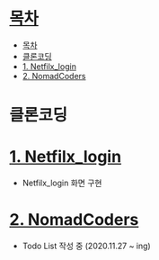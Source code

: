 # [목차](#목차)
- [목차](#목차)
- [클론코딩](#클론코딩)
- [1. Netfilx_login](#1-netfilx_login)
- [2. NomadCoders](#2-nomadcoders)

# 클론코딩

# [1. Netfilx_login](./01.Netfilx)
- Netfilx_login 화면 구현

# [2. NomadCoders](01.TIL\05.FE\CloneCoding\02.NomadCoders)
- Todo List 작성 중 (2020.11.27 ~ ing)
